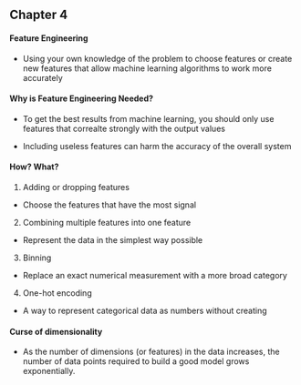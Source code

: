 ## Chapter 4

#### Feature Engineering

* Using your own knowledge of the problem to choose features or create new features that allow machine learning algorithms to work more accurately


#### Why is Feature Engineering Needed?

* To get the best results from machine learning, you should only use features that correalte strongly with the output values

* Including useless features can harm the accuracy of the overall system

#### How? What?

1. Adding or dropping features
  * Choose the features that have the most signal
2. Combining multiple features into one feature
  * Represent the data in the simplest way possible
3. Binning
  * Replace an exact numerical measurement with a more broad category
4. One-hot encoding
  * A way to represent categorical data as numbers without creating

#### Curse of dimensionality
* As the number of dimensions (or features) in the data increases, the number of data points required to build a good model grows exponentially.




